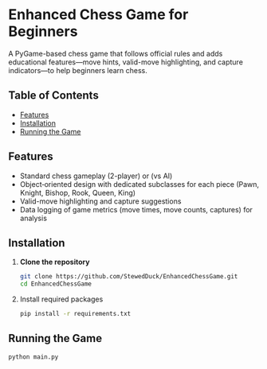 # Enhanced Chess Game for Beginners

A PyGame-based chess game that follows official rules and adds educational features—move hints, valid-move highlighting, and capture indicators—to help beginners learn chess.

## Table of Contents

- [Features](#features)
- [Installation](#installation)
- [Running the Game](#running-the-game)


## Features

- Standard chess gameplay (2-player) or (vs AI)
- Object‑oriented design with dedicated subclasses for each piece (Pawn, Knight, Bishop, Rook, Queen, King)
- Valid-move highlighting and capture suggestions
- Data logging of game metrics (move times, move counts, captures) for analysis

## Installation

1. **Clone the repository**  
   ```bash
   git clone https://github.com/StewedDuck/EnhancedChessGame.git
   cd EnhancedChessGame

2. Install required packages
   ```bash
   pip install -r requirements.txt

## Running the Game

   ```bash
   python main.py
